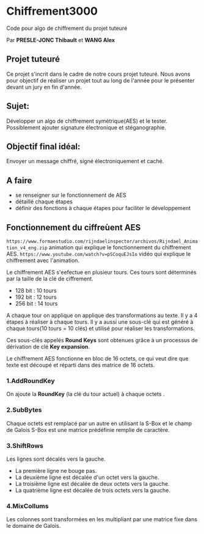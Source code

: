 # Chiffrement3000
Code pour algo de chiffrement du projet tuteuré

Par **PRESLE-JONC Thibault** et **WANG Alex**

## Projet tuteuré
Ce projet s'incrit dans le cadre de notre cours projet tuteuré. Nous avons pour objectif de réaliser un projet tout au long de l'année pour le présenter devant un jury en fin d'année.



## Sujet:
Développer un algo de chiffrement symétrique(AES) et le tester.
Possiblement ajouter signature électronique et stéganographie.

## Objectif final idéal:
Envoyer un message chiffré, signé électroniquement et caché.

## A faire

* se renseigner sur le fonctionnement de AES
* détaillé chaque étapes
* définir des fonctions à chaque étapes pour faciliter le développement

## Fonctionnement du ciffreùent AES

`https://www.formaestudio.com/rijndaelinspector/archivos/Rijndael_Animation_v4_eng.zip` animation qui explique le fonctionnement du chiffrement AES.
`https://www.youtube.com/watch?v=pSCoquEJsIo` vidéo qui explique le chiffrement avec l'animation.

Le chiffrement AES s'eefectue en plusieur tours. Ces tours sont déterminés par la taille de la clé de ciffrement.
* 128 bit : 10 tours
* 192 bit : 12 tours
* 256 bit : 14 tours

A chaque tour on applique on applique des transformations au texte. Il y a 4 étapes à réaliser à chaque tours.
Il y a aussi une sous-clé qui est généré à chaque tours(10 tours = 10 clés) et utilisé pour réaliser les transformations.

Ces sous-clés appelés **Round Keys** sont obtenues grâce à un processus de dérivation de clé **Key expansion**.

Le chiffrement AES fonctionne en bloc de 16 octets, ce qui veut dire que texte est découpé et réparti dans des matrice de 16 octets.


### 1.AddRoundKey

On ajoute la **RoundKey** (la clé du tour actuel) à chaque octets .

### 2.SubBytes

Chaque octets est remplacé par un autre en utilisant la S-Box et le champ de Galois
S-Box est une matrice prédéfinie remplie de caractère.

### 3.ShiftRows

Les lignes sont décalés vers la gauche.
* La première ligne ne bouge pas.
* La deuxième ligne est décalée d'un octet vers la gauche.
* La troisième ligne est décalée de deux octets vers la gauche.
* La quatrième ligne est décalée de trois octets vers la gauche.

### 4.MixCollums

Les colonnes sont transformées en les multipliant par une matrice fixe dans le domaine de Galois.
